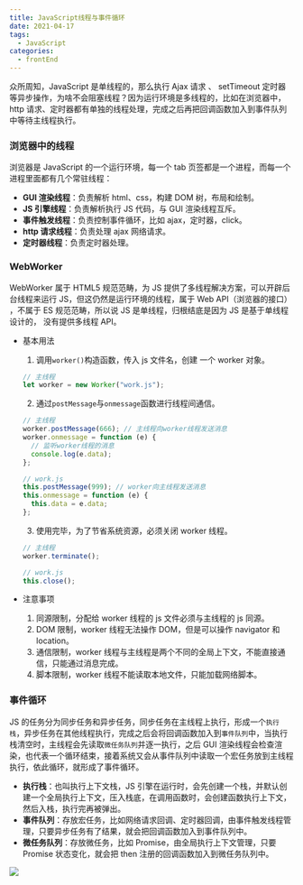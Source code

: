 ```yaml
---
title: JavaScript线程与事件循环
date: 2021-04-17
tags:
  - JavaScript
categories:
  - frontEnd
---
```


众所周知，JavaScript 是单线程的，那么执行 Ajax 请求 、 setTimeout 定时器等异步操作，为啥不会阻塞线程？因为运行环境是多线程的，比如在浏览器中，http 请求、定时器都有单独的线程处理，完成之后再把回调函数加入到事件队列中等待主线程执行。

<!-- more -->

### 浏览器中的线程

浏览器是 JavaScript 的一个运行环境，每一个 tab 页签都是一个进程，而每一个进程里面都有几个常驻线程：

- **GUI 渲染线程**：负责解析 html、css，构建 DOM 树，布局和绘制。
- **JS 引擎线程**：负责解析执行 JS 代码，与 GUI 渲染线程互斥。
- **事件触发线程**：负责控制事件循环，比如 ajax，定时器，click。
- **http 请求线程**：负责处理 ajax 网络请求。
- **定时器线程**：负责定时器处理。

### WebWorker

WebWorker 属于 HTML5 规范范畴，为 JS 提供了多线程解决方案，可以开辟后台线程来运行 JS，但这仍然是运行环境的线程，属于 Web API（浏览器的接口） ，不属于 ES 规范范畴，所以说 JS 是单线程，归根结底是因为 JS 是基于单线程设计的， 没有提供多线程 API。

- 基本用法

  1. 调用`worker()`构造函数，传入 js 文件名，创建 一个 worker 对象。

  ```js
  // 主线程
  let worker = new Worker("work.js");
  ```

  2. 通过`postMessage`与`onmessage`函数进行线程间通信。

  ```js
  // 主线程
  worker.postMessage(666); // 主线程向worker线程发送消息
  worker.onmessage = function (e) {
    // 监听worker线程的消息
    console.log(e.data);
  };

  // work.js
  this.postMessage(999); // worker向主线程发送消息
  this.onmessage = function (e) {
    this.data = e.data;
  };
  ```

  3. 使用完毕，为了节省系统资源，必须关闭 worker 线程。

  ```js
  // 主线程
  worker.terminate();

  // work.js
  this.close();
  ```

- 注意事项
  1. 同源限制，分配给 worker 线程的 js 文件必须与主线程的 js 同源。
  2. DOM 限制，worker 线程无法操作 DOM，但是可以操作 navigator 和 location。
  3. 通信限制，worker 线程与主线程是两个不同的全局上下文，不能直接通信，只能通过消息完成。
  4. 脚本限制，worker 线程不能读取本地文件，只能加载网络脚本。

### 事件循环

JS 的任务分为同步任务和异步任务，同步任务在主线程上执行，形成一个`执行栈`，异步任务在其他线程执行，完成之后会将回调函数加入到`事件队列`中，当执行栈清空时，主线程会先读取`微任务队列`并逐一执行，之后 GUI 渲染线程会检查渲染，也代表一个循环结束，接着系统又会从事件队列中读取一个宏任务放到主线程执行，依此循环，就形成了事件循环。

- **执行栈**：也叫执行上下文栈，JS 引擎在运行时，会先创建一个栈，并默认创建一个全局执行上下文，压入栈底，在调用函数时，会创建函数执行上下文，然后入栈，执行完再被弹出。
- **事件队列**：存放宏任务，比如网络请求回调、定时器回调，由事件触发线程管理，只要异步任务有了结果，就会把回调函数加入到事件队列中。
- **微任务队列**：存放微任务，比如 Promise，由全局执行上下文管理，只要 Promise 状态变化，就会把 then 注册的回调函数加入到微任务队列中。

![](https://img-blog.csdnimg.cn/20200821150047814.png#pic_center)
